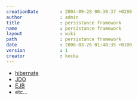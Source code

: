 ```yaml
---
creationDate        : 2004-09-28 00:30:37 +0200 
author              : admin 
title               : persistance framework 
name                : persistance framework 
layout              : wiki 
path                : persistance framework 
date                : 2006-03-26 01:48:35 +0100 
version             : 1 
creator             : kocka 
---
```

*   [hibernate](Hibernate.html)
*   [JDO](JDO.html)
*   [EJB](EJB.html)
*   etc...

